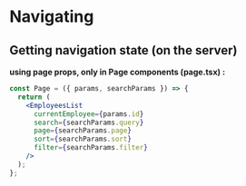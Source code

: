 <!-- .slide: class="two-column with-code " -->

# Navigating

## Getting navigation state (on the server)

**using page props, only in Page components (page.tsx) :**

```jsx
const Page = ({ params, searchParams }) => {
  return (
    <EmployeesList
      currentEmployee={params.id}
      search={searchParams.query}
      page={searchParams.page}
      sort={searchParams.sort}
      filter={searchParams.filter}
    />
  );
};
```

